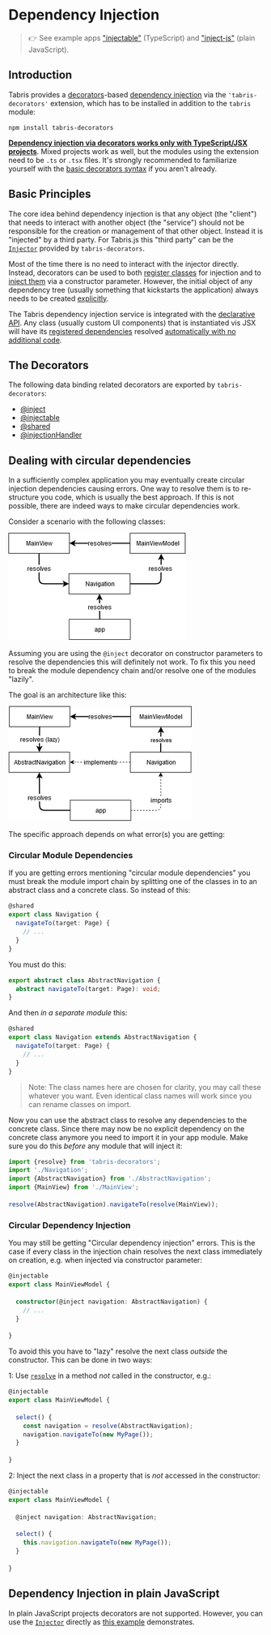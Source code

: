 ---
---
# Dependency Injection

> :point_right: See example apps ["injectable"](../../examples/injectable) (TypeScript) and ["inject-js"](../../examples/inject-js) (plain JavaScript).


## Introduction

Tabris provides a [decorators](http://www.typescriptlang.org/docs/handbook/decorators.html)-based [dependency injection](https://en.wikipedia.org/wiki/Dependency_injection)  via the `'tabris-decorators'` extension, which has to be installed in addition to the `tabris` module:

```
npm install tabris-decorators
```

 [**Dependency injection via decorators works only with TypeScript/JSX projects**](../typescript.md#setup). Mixed projects work as well, but the modules using the extension need to be `.ts` or `.tsx` files. It's strongly recommended to familiarize yourself with the [basic decorators syntax](https://www.typescriptlang.org/docs/handbook/decorators.html#class-decorators) if you aren't already.

## Basic Principles

The core idea behind dependency injection is that any object (the "client") that needs to interact with another object (the "service") should not be responsible for the creation or management of that other object. Instead it is "injected" by a third party. For Tabris.js this "third party" can be the  [`Injector`](./Injector.md) provided by `tabris-decorators`.

Most of the time there is no need to interact with the injector directly. Instead, decorators can be used to both [register classes](./@injectable.md) for injection and to [inject them](./@inject.md) via a constructor parameter. However, the initial object of any dependency tree (usually something that kickstarts the application) always needs to be created [explicitly](./Injector.md).


The Tabris dependency injection service is integrated with the [declarative API](../declarative-ui.md). Any class (usually custom UI components) that is instantiated vis JSX will have its [registered dependencies](./@inject.md) resolved [automatically with no additional code](./@inject.md#jsx).

## The Decorators

The following data binding related decorators are exported by `tabris-decorators`:
  * [@inject](./@inject.md)
  * [@injectable](./@injectable.md)
  * [@shared](./@shared.md)
  * [@injectionHandler](./@injectionHandler.md)

## Dealing with circular dependencies

In a sufficiently complex application you may eventually create circular injection dependencies causing errors. One way to resolve them is to re-structure you code, which is usually the best approach. If this is not possible, there are indeed ways to make circular dependencies work.

Consider a scenario with the following classes:

![Circular Dependency Injection](./circular-dependency-injection.png)

Assuming you are using the `@inject` decorator on constructor parameters to resolve the dependencies this will definitely not work. To fix this you need to break the module dependency chain and/or resolve one of the modules "lazily".

The goal is an architecture like this:

![Circular Dependency Injection Resolved](./circular-dependency-injection-resolved.png)

The specific approach depends on what error(s) you are getting:

### Circular Module Dependencies

If you are getting errors mentioning "circular module dependencies" you must break the module import chain by splitting one of the classes in to an abstract class and a concrete class. So instead of this:

```ts
@shared
export class Navigation {
  navigateTo(target: Page) {
    // ...
  }
}
```

You must do this:

```ts
export abstract class AbstractNavigation {
  abstract navigateTo(target: Page): void;
}
```

And then *in a separate module* this:

```ts
@shared
export class Navigation extends AbstractNavigation {
  navigateTo(target: Page) {
    // ...
  }
}
```

> Note: The class names here are chosen for clarity, you may call these whatever you want. Even identical class names will work since you can rename classes on import.

Now you can use the abstract class to resolve any dependencies to the concrete class. Since there may now be no explicit dependency on the concrete class anymore you need to import it in your app module. Make sure you do this *before*  any module that will inject it:

```ts
import {resolve} from 'tabris-decorators';
import './Navigation';
import {AbstractNavigation} from './AbstractNavigation';
import {MainView} from './MainView';

resolve(AbstractNavigation).navigateTo(resolve(MainView));
```

### Circular Dependency Injection

You may still be getting "Circular dependency injection" errors. This is the case if every class in the injection chain resolves the next class immediately on creation, e.g. when injected via constructor parameter:

```ts
@injectable
export class MainViewModel {

  constructor(@inject navigation: AbstractNavigation) {
    // ...
  }

}
```

To avoid this you have to "lazy" resolve the next class *outside* the constructor. This can be done in two ways:

1: Use [`resolve`](./Injector.md#resolvetype-injectionparameter) in a method *not* called in the constructor, e.g.:

```ts
@injectable
export class MainViewModel {

  select() {
    const navigation = resolve(AbstractNavigation);
    navigation.navigateTo(new MyPage());
  }

}
```

2: Inject the next class in a property that is *not* accessed in the constructor:

```ts
@injectable
export class MainViewModel {

  @inject navigation: AbstractNavigation;

  select() {
    this.navigation.navigateTo(new MyPage());
  }

}
```

## Dependency Injection in plain JavaScript

In plain JavaScript projects decorators are not supported. However, you can use the [`Injector`](./Injector.md) directly as [this example](../../examples/inject-js) demonstrates.
